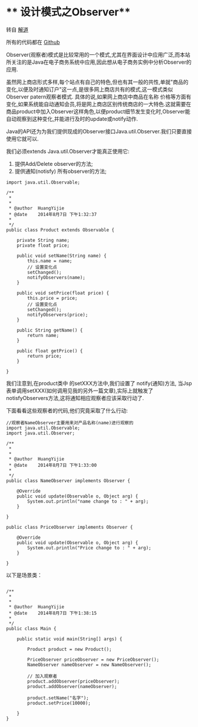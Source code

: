 
# ** 设计模式之Observer**

转自 [解道](http://www.jdon.com)

所有的代码都在 [Github](https://github.com/henryhuang/designpatterns/tree/master/src/cnhalo/twoa/designpatterns/behavior/observer)

Observer(观察者)模式是比较常用的一个模式,尤其在界面设计中应用广泛,而本站所关注的是Java在电子商务系统中应用,因此想从电子商务实例中分析Observer的应用.

虽然网上商店形式多样,每个站点有自己的特色,但也有其一般的共性,单就"商品的变化,以便及时通知订户"这一点,是很多网上商店共有的模式,这一模式类似Observer patern观察者模式.
具体的说,如果网上商店中商品在名称 价格等方面有变化,如果系统能自动通知会员,将是网上商店区别传统商店的一大特色.这就需要在商品product中加入Observer这样角色,以便product细节发生变化时,Observer能自动观察到这种变化,并能进行及时的update或notify动作.

Java的API还为为我们提供现成的Observer接口Java.util.Observer.我们只要直接使用它就可以.

我们必须extends Java.util.Observer才能真正使用它:

1. 提供Add/Delete observer的方法;
2. 提供通知(notisfy) 所有observer的方法;


```
import java.util.Observable;

/**
 *
 *
 * @author	HuangYijie
 * @date	2014年8月7日 下午1:32:37
 * 
 */
public class Product extends Observable {

	private String name;
	private float price;
	
	public void setName(String name) {
		this.name = name;
		// 设置变化点
		setChanged();
		notifyObservers(name);
	}
	
	public void setPrice(float price) {
		this.price = price;
		// 设置变化点
		setChanged();
		notifyObservers(price);
	}
	
	public String getName() {
		return name;
	}
	
	public float getPrice() {
		return price;
	}
	
}
```

我们注意到,在product类中 的setXXX方法中,我们设置了 notify(通知)方法, 当Jsp表单调用setXXX(如何调用见我的另外一篇文章),实际上就触发了notisfyObservers方法,这将通知相应观察者应该采取行动了.

下面看看这些观察者的代码,他们究竟采取了什么行动:

```
//观察者NameObserver主要用来对产品名称(name)进行观察的
import java.util.Observable;
import java.util.Observer;

/**
 *
 *
 * @author	HuangYijie
 * @date	2014年8月7日 下午1:33:00
 * 
 */
public class NameObserver implements Observer {

	@Override
	public void update(Observable o, Object arg) {
		System.out.println("name change to : " + arg);
	}

}

public class PriceObserver implements Observer {

	@Override
	public void update(Observable o, Object arg) {
		System.out.println("Price change to : " + arg);
	}

}

```

以下是场景类：

```

/**
 *
 *
 * @author	HuangYijie
 * @date	2014年8月7日 下午1:38:15
 * 
 */
public class Main {

	public static void main(String[] args) {
		
		Product product = new Product();
		
		PriceObserver priceObserver = new PriceObserver();
		NameObserver nameObserver = new NameObserver();
		
		// 加入观察者
		product.addObserver(priceObserver);
		product.addObserver(nameObserver);
		
		product.setName("名字");
		product.setPrice(10000);
		
	}
}
```